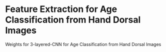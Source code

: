 # Feature Extraction for Age Classification from Hand Dorsal Images
Weights for 3-layered-CNN for Age Classification from Hand Dorsal Images

